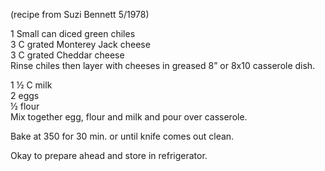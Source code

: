 ---
---

(recipe from Suzi Bennett 5/1978)  

1 Small can diced green chiles  
3 C grated Monterey Jack cheese  
3 C grated Cheddar cheese  
Rinse chiles then layer with cheeses in greased 8” or 8x10 casserole dish.  

1 ½ C milk  
2 eggs  
½ flour  
Mix together egg, flour and milk and pour over casserole.  

Bake at 350 for 30 min. or until knife comes out clean.  

Okay to prepare ahead and store in refrigerator.  
